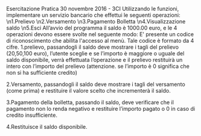 Esercitazione Pratica 30 novembre 2016 - 3CI
Utilizzando le funzioni, implementare un servizio bancario che effettui le seguenti operazioni:
\n1.Prelievo
\n2.Versamento
\n3.Pagamento Bolletta
\n4.Visualizzazione saldo
\n5.Esci
All’avvio del programma il saldo è 1000.00 euro, e le 4 operazioni devono essere svolte nel
seguente modo:
E' presente un codice di riconoscimento che abilita l'accesso al menù. Tale codice è formato
da 4 cifre.
1.prelievo, passandogli il saldo deve mostrare i tagli del prelievo (20,50,100 euro), l’utente
sceglie e se l’importo è maggiore o uguale del saldo disponibile, verrà effettuata
l’operazione e il prelievo restituirà un intero con l’importo del prelievo (attenzione. se
l’importo è 0 significa che non si ha sufficiente credito)

2.Versamento, passandogli il saldo deve mostrare i tagli del versamento (come prima) e
restituire il valore scelto che incrementerà il saldo.

3.Pagamento della bolletta, passando il saldo, deve verificare che il pagamento non lo renda
negativo e restituire l’importo pagato o 0 in caso di credito insufficiente.

4.Restituisce il saldo disponibile.

